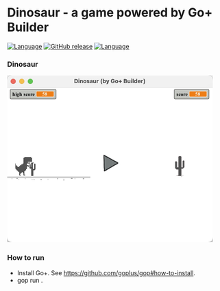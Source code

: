 Dinosaur - a game powered by Go+ Builder
=========

[![Language](https://img.shields.io/badge/language-Go+-blue.svg)](https://github.com/goplus/gop)
[![GitHub release](https://img.shields.io/github/v/tag/xushiwei/Dinosaur.svg?label=release)](https://github.com/xushiwei/Dinosaur/releases)
[![Language](https://img.shields.io/badge/game_engine-spx-green.svg)](https://github.com/goplus/spx)

### Dinosaur

<img src="assets/scr.jpg" width="480">

### How to run

- Install Go+. See https://github.com/goplus/gop#how-to-install.
- gop run .
